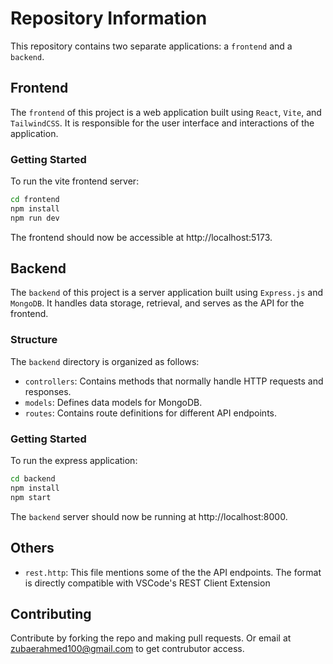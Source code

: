 # Repository Information

This repository contains two separate applications: a `frontend` and a `backend`.

## Frontend

The `frontend` of this project is a web application built using `React`, `Vite`, and `TailwindCSS`. It is responsible for the user interface and interactions of the application.

### Getting Started

To run the vite frontend server:

```bash
cd frontend
npm install
npm run dev
```

The frontend should now be accessible at http://localhost:5173.

## Backend

The `backend` of this project is a server application built using `Express.js` and `MongoDB`. It handles data storage, retrieval, and serves as the API for the frontend.

### Structure

The `backend` directory is organized as follows:

- `controllers`: Contains methods that normally handle HTTP requests and responses.
- `models`: Defines data models for MongoDB.
- `routes`: Contains route definitions for different API endpoints.

### Getting Started

To run the express application:

```bash
cd backend
npm install
npm start
```

The `backend` server should now be running at http://localhost:8000.

## Others

- `rest.http`: This file mentions some of the the API endpoints. The format is directly compatible with VSCode's REST Client Extension

## Contributing

Contribute by forking the repo and making pull requests. Or email at zubaerahmed100@gmail.com to get contrubutor access.
